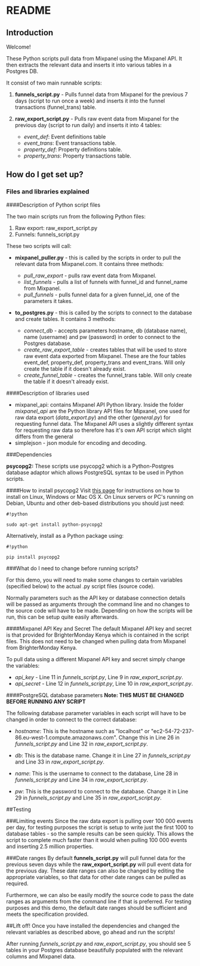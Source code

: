 # README

## Introduction

Welcome! 

These Python scripts pull data from Mixpanel using the Mixpanel API. It then extracts the relevant data and inserts it into various tables in a Postgres DB.

It consist of two main runnable scripts:

1. **funnels_script.py** - Pulls funnel data from Mixpanel for the previous 7 days (script to run once a week) and inserts it into the funnel transactions (funnel_trans) table.

2. **raw_export_script.py** - Pulls raw event data from Mixpanel for the previous day (script to run daily) and inserts it into 4 tables: 

    * *event_def*: Event definitions table
    * *event_trans*: Event transactions table.
    * *property_def*: Property definitions table.
    * *property_trans*: Property transactions table.

## How do I get set up?

### Files and libraries explained

####Description of Python script files

The two main scripts run from the following Python files:

1. Raw export: raw_export_script.py
2. Funnels: funnels_script.py
 
These two scripts will call:

* **mixpanel_puller.py** - this is called by the scripts in order to pull the relevant data from Mixpanel.com. It contains three methods: 

    * *pull_raw_export* - pulls raw event data from Mixpanel.
    * *list_funnels* - pulls a list of funnels with funnel_id and funnel_name from Mixpanel.
    * *pull_funnels* - pulls funnel data for a given funnel_id, one of the parameters it takes.

* **to_postgres.py** - this is called by the scripts to connect to the database and create tables. It contains 3 methods:
    * *connect_db* - accepts parameters hostname, db (database name), name (username) and pw (password) in order to connect to the Postgres database.
    * *create_raw_export_table* - creates tables that will be used to store raw event data exported from Mixpanel. These are the four tables event_def, property_def, property_trans and event_trans. Will only create the table if it doesn't already exist.
    * *create_funnel_table* - creates the funnel_trans table. Will only create the table if it doesn't already exist.

####Description of libraries used

* mixpanel_api: contains Mixpanel API Python library. Inside the folder *mixpanel_api* are the Python library API files for Mipxanel, one used for raw data export (*data_export.py*) and the other (*general.py*) for requesting funnel data. The Mixpanel API uses a slightly different syntax for requesting raw data so therefore has it's own API script which slight differs from the general
* simplejson - json module for encoding and decoding.

###Dependencies

**psycopg2:** These scripts use psycopg2 which is a Python-Postgres database adaptor which allows PostgreSQL syntax to be used in Python scripts.

####How to install psycopg2
Visit [this page][install] for instructions on how to install on Linux, Windows or Mac OS X. On Linux servers or PC's running on Debian, Ubuntu and other deb-based distributions you should just need:
	
```
#!python

sudo apt-get install python-psycopg2
```

Alternatively, install as a Python package using:
	
```
#!python

pip install psycopg2

```

###What do I need to change before running scripts?

For this demo, you will need to make some changes to certain variables (specified below) to the actual .py script files (source code).

Normally parameters such as the API key or database connection details will be passed as arguments through the command line and no changes to the source code will have to be made. Depending on how the scripts will be run, this can be setup quite easily afterwards. 

####Mixpanel API Key and Secret
The default Mixpanel API key and secret is that provided for BrighterMonday Kenya which is contained in the script files. This does not need to be changed when pulling data from Mixpanel from BrighterMonday Kenya.

To pull data using a different Mixpanel API key and secret simply change the variables:

* *api_key* - Line 11 in *funnels_script.py*, Line 9 in *raw_export_script.py*.
* *api_secret* - Line 12 in *funnels_script.py*, Line 10 in *raw_export_script.py*.

####PostgreSQL database parameters
**Note: THIS MUST BE CHANGED BEFORE RUNNING ANY SCRIPT**

The following database parameter variables in each script will have to be changed in order to connect to the correct database:

* *hostname*: This is the hostname such as "localhost" or "ec2-54-72-237-86.eu-west-1.compute.amazonaws.com". Change this in Line 26 in *funnels_script.py* and Line 32 in *raw_export_script.py*.
 
* *db*: This is the database name. Change it in Line 27 in *funnels_script.py* and Line 33 in *raw_export_script.py*.

* *name*: This is the username to connect to the database, Line 28 in *funnels_script.py* and Line 34 in *raw_export_script.py*.

* *pw*: This is the password to connect to the database. Change it in Line 29 in *funnels_script.py* and Line 35 in *raw_export_script.py*.

##Testing

###Limiting events
Since the raw data export is pulling over 100 000 events per day, for testing purposes the script is setup to write just the first 1000 to database tables - so the sample results can be seen quickly. This allows the script to complete much faster than it would when pulling 100 000 events and inserting 2.5 million properties.

###Date ranges
By default **funnels_script.py** will pull funnel data for the previous seven days while the **raw_export_script.py** will pull event data for the previous day. These date ranges can also be changed by editing the appropriate variables, so that data for other date ranges can be pulled as required.

Furthermore, we can also be easily modify the source code to pass the date ranges as arguments from the command line if that is preferred. For testing purposes and this demo, the default date ranges should be sufficient and meets the specification provided.

##Lift off!
Once you have installed the dependencies and changed the relevant variables as described above, go ahead and run the scripts!

After running *funnels_script.py* and *raw_export_script.py*, you should see 5 tables in your Postgres database beautifully populated with the relevant columns and Mixpanel data.

[install]: http://initd.org/psycopg/docs/install.html  "How to Install Psycopg2"